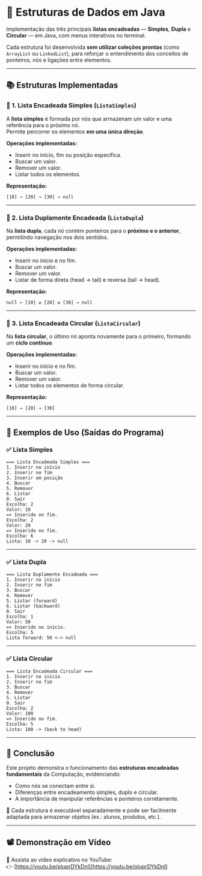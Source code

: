 # 🧩 Estruturas de Dados em Java  
Implementação das três principais **listas encadeadas** — **Simples**, **Dupla** e **Circular** — em Java, com menus interativos no terminal.  

Cada estrutura foi desenvolvida **sem utilizar coleções prontas** (como `ArrayList` ou `LinkedList`), para reforçar o entendimento dos conceitos de ponteiros, nós e ligações entre elementos.

---

## 📚 Estruturas Implementadas

### 🔹 1. Lista Encadeada Simples (`ListaSimples`)
A **lista simples** é formada por nós que armazenam um valor e uma referência para o próximo nó.  
Permite percorrer os elementos **em uma única direção**.

**Operações implementadas:**
- Inserir no início, fim ou posição específica.  
- Buscar um valor.  
- Remover um valor.  
- Listar todos os elementos.

**Representação:**
```
[10] → [20] → [30] → null
```

---

### 🔹 2. Lista Duplamente Encadeada (`ListaDupla`)
Na **lista dupla**, cada nó contém ponteiros para o **próximo e o anterior**, permitindo navegação nos dois sentidos.

**Operações implementadas:**
- Inserir no início e no fim.  
- Buscar um valor.  
- Remover um valor.  
- Listar de forma direta (head → tail) e reversa (tail → head).

**Representação:**
```
null ← [10] ⇄ [20] ⇄ [30] → null
```

---

### 🔹 3. Lista Encadeada Circular (`ListaCircular`)
Na **lista circular**, o último nó aponta novamente para o primeiro, formando um **ciclo contínuo**.

**Operações implementadas:**
- Inserir no início e no fim.  
- Buscar um valor.  
- Remover um valor.  
- Listar todos os elementos de forma circular.

**Representação:**
```
[10] → [20] → [30]
```

---

## 🧪 Exemplos de Uso (Saídas do Programa)

### ✅ Lista Simples
```
=== Lista Encadeada Simples ===
1. Inserir no início
2. Inserir no fim
3. Inserir em posição
4. Buscar
5. Remover
6. Listar
0. Sair
Escolha: 2
Valor: 10
=> Inserido no fim.
Escolha: 2
Valor: 20
=> Inserido no fim.
Escolha: 6
Lista: 10 -> 20 -> null
```

---

### ✅ Lista Dupla
```
=== Lista Duplamente Encadeada ===
1. Inserir no início
2. Inserir no fim
3. Buscar
4. Remover
5. Listar (forward)
6. Listar (backward)
0. Sair
Escolha: 1
Valor: 50
=> Inserido no início.
Escolha: 5
Lista forward: 50 <-> null
```

---

### ✅ Lista Circular
```
=== Lista Encadeada Circular ===
1. Inserir no início
2. Inserir no fim
3. Buscar
4. Remover
5. Listar
0. Sair
Escolha: 2
Valor: 100
=> Inserido no fim.
Escolha: 5
Lista: 100 -> (back to head)
```

---

## 🏁 Conclusão
Este projeto demonstra o funcionamento das **estruturas encadeadas fundamentais** da Computação, evidenciando:
- Como nós se conectam entre si.  
- Diferenças entre encadeamento simples, duplo e circular.  
- A importância de manipular referências e ponteiros corretamente.  

📌 Cada estrutura é executável separadamente e pode ser facilmente adaptada para armazenar objetos (ex.: alunos, produtos, etc.).

---

## 📽️ Demonstração em Vídeo

🎥 Assista ao vídeo explicativo no YouTube:  
👉 [https://youtu.be/pluprDYkDnI](https://youtu.be/pluprDYkDnI)
